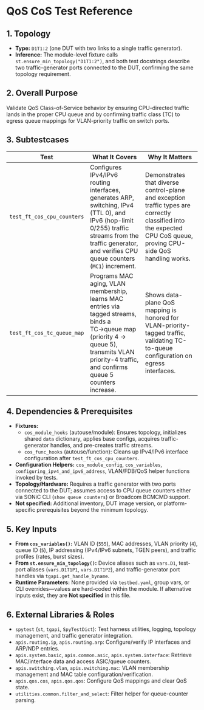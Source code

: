 # QoS CoS Test Reference

## 1. Topology
- **Type:** `D1T1:2` (one DUT with two links to a single traffic generator).
- **Inference:** The module-level fixture calls `st.ensure_min_topology("D1T1:2")`, and both test docstrings describe two traffic-generator ports connected to the DUT, confirming the same topology requirement.

## 2. Overall Purpose
Validate QoS Class-of-Service behavior by ensuring CPU-directed traffic lands in the proper CPU queue and by confirming traffic class (TC) to egress queue mappings for VLAN-priority traffic on switch ports.

## 3. Subtestcases
| Test | What It Covers | Why It Matters |
| --- | --- | --- |
| `test_ft_cos_cpu_counters` | Configures IPv4/IPv6 routing interfaces, generates ARP, switching, IPv4 (TTL 0), and IPv6 (hop-limit 0/255) traffic streams from the traffic generator, and verifies CPU queue counters (`MC1`) increment. | Demonstrates that diverse control-plane and exception traffic types are correctly classified into the expected CPU CoS queue, proving CPU-side QoS handling works.
| `test_ft_cos_tc_queue_map` | Programs MAC aging, VLAN membership, learns MAC entries via tagged streams, binds a TC→queue map (priority 4 → queue 5), transmits VLAN priority-4 traffic, and confirms queue 5 counters increase. | Shows data-plane QoS mapping is honored for VLAN-priority-tagged traffic, validating TC-to-queue configuration on egress interfaces.

## 4. Dependencies & Prerequisites
- **Fixtures:**
  - `cos_module_hooks` (autouse/module): Ensures topology, initializes shared `data` dictionary, applies base configs, acquires traffic-generator handles, and pre-creates traffic streams.
  - `cos_func_hooks` (autouse/function): Cleans up IPv4/IPv6 interface configuration after `test_ft_cos_cpu_counters`.
- **Configuration Helpers:** `cos_module_config`, `cos_variables`, `configuring_ipv4_and_ipv6_address`, VLAN/FDB/QoS helper functions invoked by tests.
- **Topology/Hardware:** Requires a traffic generator with two ports connected to the DUT; assumes access to CPU queue counters either via SONiC CLI (`show queue counters`) or Broadcom BCMCMD support.
- **Not specified:** Additional inventory, DUT image version, or platform-specific prerequisites beyond the minimum topology.

## 5. Key Inputs
- **From `cos_variables()`:** VLAN ID (`555`), MAC addresses, VLAN priority (`4`), queue ID (`5`), IP addressing (IPv4/IPv6 subnets, TGEN peers), and traffic profiles (rates, burst sizes).
- **From `st.ensure_min_topology()`:** Device aliases such as `vars.D1`, test-port aliases (`vars.D1T1P1`, `vars.D1T1P2`), and traffic-generator port handles via `tgapi.get_handle_byname`.
- **Runtime Parameters:** None provided via `testbed.yaml`, group vars, or CLI overrides—values are hard-coded within the module. If alternative inputs exist, they are **Not specified** in this file.

## 6. External Libraries & Roles
- `spytest` (`st`, `tgapi`, `SpyTestDict`): Test harness utilities, logging, topology management, and traffic generator integration.
- `apis.routing.ip`, `apis.routing.arp`: Configure/verify IP interfaces and ARP/NDP entries.
- `apis.system.basic`, `apis.common.asic`, `apis.system.interface`: Retrieve MAC/interface data and access ASIC/queue counters.
- `apis.switching.vlan`, `apis.switching.mac`: VLAN membership management and MAC table configuration/verification.
- `apis.qos.cos`, `apis.qos.qos`: Configure QoS mappings and clear QoS state.
- `utilities.common.filter_and_select`: Filter helper for queue-counter parsing.



